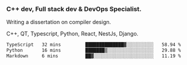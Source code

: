 <h3>C++ dev, Full stack dev & DevOps Specialist.</h3>
<p>Writing a dissertation on compiler design. <p>
<p>C++, QT, Typescript, Python, React, NestJs, Django.</p>

<!--START_SECTION:waka-->

```txt
TypeScript   32 mins         ██████████████▓░░░░░░░░░░   58.94 %
Python       16 mins         ███████▒░░░░░░░░░░░░░░░░░   29.88 %
Markdown     6 mins          ██▓░░░░░░░░░░░░░░░░░░░░░░   11.19 %
```

<!--END_SECTION:waka-->
